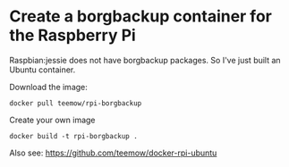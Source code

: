 # Create a borgbackup container for the Raspberry Pi

Raspbian:jessie does not have borgbackup packages. So I've just built an Ubuntu container.

Download the image:

```
docker pull teemow/rpi-borgbackup
```

Create your own image

```
docker build -t rpi-borgbackup .
```

Also see: https://github.com/teemow/docker-rpi-ubuntu
